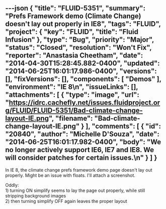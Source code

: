 ---json
{
  "title": "FLUID-5351",
  "summary": "Prefs Framework demo (Climate Change) doesn't lay out properly in IE8",
  "tags": "FLUID",
  "project": {
    "key": "FLUID",
    "title": "Fluid Infusion"
  },
  "type": "Bug",
  "priority": "Major",
  "status": "Closed",
  "resolution": "Won't Fix",
  "reporter": "Anastasia Cheetham",
  "date": "2014-04-30T15:28:45.882-0400",
  "updated": "2014-06-25T16:01:17.986-0400",
  "versions": [],
  "fixVersions": [],
  "components": [
    "Demos"
  ],
  "environment": "IE 8\n",
  "issueLinks": [],
  "attachments": [
    {
      "type": "image",
      "url": "https://idrc.cachefly.net/issues.fluidproject.org/FLUID/FLUID-5351/Bad-climate-change-layout-IE.png",
      "filename": "Bad-climate-change-layout-IE.png"
    }
  ],
  "comments": [
    {
      "id": "20840",
      "author": "Michelle D'Souza",
      "date": "2014-06-25T16:01:17.982-0400",
      "body": "We no longer actively support IE6, IE7 and IE8. We will consider patches for certain issues.\n"
    }
  ]
}
---
In IE 8, the climate change prefs framework demo page doesn't lay out properly. Might be an issue with floats. I'll attach a screenshot.

Oddly:\
1\) turning ON simplify seems to lay the page out properly, while still stripping background images\
2\) then turning simplify OFF again leaves the proper layout

        